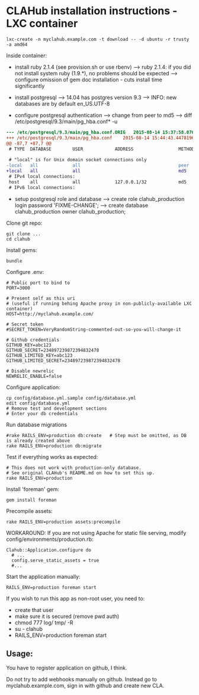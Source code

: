 # CLAHub installation instructions - LXC container

```
lxc-create -n myclahub.example.com -t download -- -d ubuntu -r trusty -a amd64
```

Inside container:
- install ruby 2.1.4 (see provision.sh or use rbenv)
--> ruby 2.1.4: if you did not install system ruby (1.9.*), no problems should be expected
--> configure omission of gem doc installation - cuts install time significantly

- install postgresql
--> 14.04 has postgres version 9.3
--> INFO: new databases are by default en_US.UTF-8

- configure postgresql authentication
--> change from peer to md5
--> diff /etc/postgresql/9.3/main/pg_hba.conf* -u

```diff
--- /etc/postgresql/9.3/main/pg_hba.conf.ORIG	2015-08-14 15:37:58.076708822 +0000
+++ /etc/postgresql/9.3/main/pg_hba.conf	2015-08-14 15:44:43.447819631 +0000
@@ -87,7 +87,7 @@
 # TYPE  DATABASE        USER            ADDRESS                 METHOD
 
 # "local" is for Unix domain socket connections only
-local   all             all                                     peer
+local   all             all                                     md5
 # IPv4 local connections:
 host    all             all             127.0.0.1/32            md5
 # IPv6 local connections:
```


- setup postgresql role and database
--> create role clahub_production login password 'FIXME-CHANGE';
--> create database clahub_production owner clahub_production;


Clone git repo:
```
git clone ...
cd clahub
```


Install gems:
```
bundle
```


Configure .env:
```
# Public port to bind to
PORT=3000

# Present self as this uri
# (useful if running behing Apache proxy in non-publicly-available LXC container)
HOST=http://myclahub.example.com/

# Secret token
#SECRET_TOKEN=VeryRandomString-commented-out-so-you-will-change-it

# Github credentials
GITHUB_KEY=abc123
GITHUB_SECRET=234897239872394832478
GITHUB_LIMITED_KEY=abc123
GITHUB_LIMITED_SECRET=234897239872394832478

# Disable newrelic
NEWRELIC_ENABLE=false
```


Configure application:
```
cp config/database.yml.sample config/database.yml
edit config/database.yml
# Remove test and development sections
# Enter your db credentials
```


Run database migrations
```
#rake RAILS_ENV=production db:create   # Step must be omitted, as DB is already created above
rake RAILS_ENV=production db:migrate
```


Test if everything works as expected:
```
# This does not work with production-only database.
# See original CLAHub's README.md on how to set this up.
rake RAILS_ENV=production
```


Install 'foreman' gem:
```
gem install foreman
```


Precompile assets:
```
rake RAILS_ENV=production assets:precompile
```


WORKAROUND: If you are not using Apache for static file serving, modify
config/environments/production.rb:
```
Clahub::Application.configure do
  # ...
  config.serve_static_assets = true
  #...
```


Start the application manually:
```
RAILS_ENV=production foreman start
```


If you wish to run this app as non-root user, you need to:
- create that user
- make sure it is secured (remove pwd auth)
- chmod 777 log/ tmp/ -R
- su - clahub
- RAILS_ENV=production foreman start



## Usage:

You have to register application on github, I think.

Do not try to add webhooks manually on github.
Instead go to myclahub.example.com, sign in with github and create new CLA.
